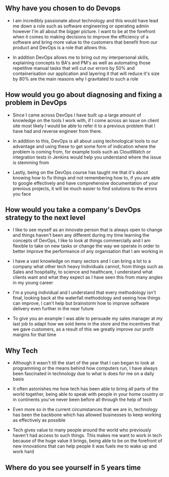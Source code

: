 

## Why have you chosen to do Devops

- I am incredibly passionate about technology and this would have lead me down a role such as software engineering or operating admin
however I'm all about the bigger picture. I want to be at the forefront when it comes to making decisions to improve the efficiency of a software and bring
more value to the customers that benefit from our product and DevOps is a role that allows this.

- In addition DevOps allows me to bring out my interpersonal skills, explaining concepts to BA's and PM's as well as automating those repetitive manual tasks that will cut our errors
by 50% and containerisation our application and layering it that will reduce it's size by 80% are the main reasons why I gravitated to such a role

## How would you go about diagnosing and fixing a problem in DevOps

- Since I came across DevOps I have built up a large amount of knowledge on the tools I work with, if I come across an issue
on client site most likely I would be able to refer it to a previous problem that I have had and reverse engineer from there.

- In addition to this, DevOps is all about using technological tools to our advantage and using these to get some form of indication where the problem is coming
from, for example tools such as CloudWatch or integration tests in Jenkins would help you understand where the issue is stemming from

- Lastly, being on the DevOps course has taught me that it's about knowing how to fix things and not remembering how to, if you are able to google effectively and have comprehensive
documentation of your previous projects, it will be much easier to find solutions to the errors you face

## How would you take a company's DevOps strategy to the next level

- I like to see myself as an innovate person that is always open to change and things haven't been any different during my time learning the concepts of DevOps,
I like to look at things commercially and I am flexible to take on new tasks or change the way we operate in order to better improve the performance of any organisation that I am working in

- I have a vast knowledge on many sectors and I can bring a lot to a company what other tech heavy Individuals cannot, from things such as Sales and hospitality, to science and healthcare, I understand what clients want and what they expect as I have seen this from many angles in my young career

- I'm a young individual and I understand that every methodology isn't final, looking back at the waterfall methodology and seeing how things can improve, I can't help but brainstorm how to improve software delivery even further in the near future

- To give you an example I was able to persuade my sales manager at my last job to adapt how we sold items in the store and the incentives that we gave customers, as a result of this we greatly improve our profit margins for that time

## Why Tech

- Although it wasn't till the start of the year that I can began to look at programming or the means behind how computers run, I have always been fascinated in technology due to what is does for me on a daily basis

- It often astonishes me how tech has been able to bring all parts of the world together, being able to speak with people in your home country or in continents you've never been before all through the help of tech

- Even more so in the current circumstances that we are in, technology has been the backbone which has allowed businesses to keep working as effectively as possible

- Tech gives value to many people around the world who previously haven't had access to such things. This makes me want to work in tech because of the huge value it brings, being able to be on the forefront of new innovations that can help people it was fuels me to wake up and work hard

## Where do you see yourself in 5 years time

##
